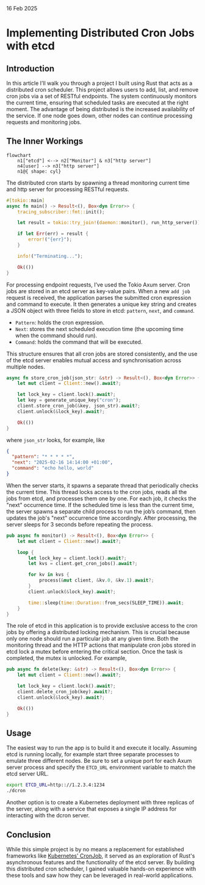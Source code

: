 <div class="date-published">16 Feb 2025</div>

# Implementing Distributed Cron Jobs with etcd

## Introduction

In this article I’ll walk you through a project I built using Rust that acts as a distributed cron scheduler. This project allows users to add, list, and remove cron jobs via a set of RESTful endpoints. The system continuously monitors the current time, ensuring that scheduled tasks are executed at the right moment. The advantage of being distributed is the increased availability of the service. If one node goes down, other nodes can continue processing requests and monitoring jobs.

## The Inner Workings

``` mermaid
flowchart
    n1["etcd"] <--> n2["Monitor"] & n3["http server"]
    n4[user] --> n3["http server"]
    n1@{ shape: cyl}
```

The distributed cron starts by spawning a thread monitoring current time and http server for processing RESTful requests.

```rust
#[tokio::main]
async fn main() -> Result<(), Box<dyn Error>> {
    tracing_subscriber::fmt::init();

    let result = tokio::try_join!(daemon::monitor(), run_http_server());

    if let Err(err) = result {
        error!("{err}");
    }

    info!("Terminating...");

    Ok(())
}
```

For processing endpoint requests, I’ve used the Tokio Axum server. Cron jobs are stored in an etcd server as key-value pairs. When a new `add job` request is received, the application parses the submitted cron expression and command to execute. It then generates a unique key string and creates a JSON object with three fields to store in etcd: `pattern`, `next`, and `command`.

- `Pattern`: holds the cron expression.
- `Next`: stores the next scheduled execution time (the upcoming time when the command should run).
- `Command`: holds the command that will be executed.

This structure ensures that all cron jobs are stored consistently, and the use of the etcd server enables mutual access and synchronisation across multiple nodes.

```rust
async fn store_cron_job(json_str: &str) -> Result<(), Box<dyn Error>> {
    let mut client = Client::new().await?;

    let lock_key = client.lock().await?;
    let key = generate_unique_key("cron");
    client.store_cron_job(&key, json_str).await?;
    client.unlock(&lock_key).await?;

    Ok(())
}
```

where `json_str` looks, for example, like

```json
{
  "pattern": "* * * * *",
  "next": "2025-02-16 14:14:00 +01:00",
  "command": "echo hello, world"
}
```

When the server starts, it spawns a separate thread that periodically checks the current time. This thread locks access to the cron jobs, reads all the jobs from etcd, and processes them one by one. For each job, it checks the "next" occurrence time. If the scheduled time is less than the current time, the server spawns a separate child process to run the job’s command, then updates the job's "next" occurrence time accordingly. After processing, the server sleeps for 3 seconds before repeating the process. 

```rust
pub async fn monitor() -> Result<(), Box<dyn Error>> {
    let mut client = Client::new().await?;

    loop {
        let lock_key = client.lock().await?;
        let kvs = client.get_cron_jobs().await?;

        for kv in kvs {
            process(&mut client, &kv.0, &kv.1).await?;
        }
        client.unlock(&lock_key).await?;

        time::sleep(time::Duration::from_secs(SLEEP_TIME)).await;
    }
}
```

The role of etcd in this application is to provide exclusive access to the cron jobs by offering a distributed locking mechanism. This is crucial because only one node should run a particular job at any given time. Both the monitoring thread and the HTTP actions that manipulate cron jobs stored in etcd lock a mutex before entering the critical section. Once the task is completed, the mutex is unlocked. For example,

```rust
pub async fn delete(key: &str) -> Result<(), Box<dyn Error>> {
    let mut client = Client::new().await?;

    let lock_key = client.lock().await?;
    client.delete_cron_job(key).await?;
    client.unlock(&lock_key).await?;

    Ok(())
}
```

## Usage

The easiest way to run the app is to build it and execute it locally. Assuming etcd is running locally, for example start three separate processes to emulate three different nodes. Be sure to set a unique port for each Axum server process and specify the `ETCD_URL` environment variable to match the etcd server URL.

```bash
export ETCD_URL=http:://1.2.3.4:1234
./dcron
```

Another option is to create a Kubernetes deployment with three replicas of the server, along with a service that exposes a single IP address for interacting with the dcron server.

## Conclusion

While this simple project is by no means a replacement for established frameworks like [Kubernetes' CronJob](https://kubernetes.io/docs/concepts/workloads/controllers/cron-jobs/), it served as an exploration of Rust's asynchronous features and the functionality of the etcd server. By building this distributed cron scheduler, I gained valuable hands-on experience with these tools and saw how they can be leveraged in real-world applications.